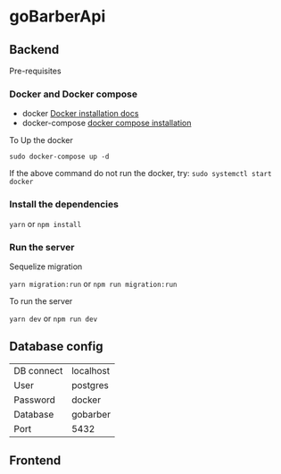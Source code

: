 # goBarberApi 

## Backend
Pre-requisites

### Docker and Docker compose
- docker [Docker installation docs](https://docs.docker.com/get-docker/)
- docker-compose [docker compose installation](https://docs.docker.com/compose/install/)

To Up the docker 

`sudo docker-compose up -d`
 
If the above command do not run the docker, try: `sudo systemctl start docker`

### Install the dependencies

`yarn` or `npm install`

### Run the server

Sequelize migration

`yarn migration:run` 
or 
`npm run migration:run`

To run the server

`yarn dev` or `npm run dev`

## Database config
<table>
    <tr>
        <td>DB connect</td>
        <td>localhost</td>
     <tr>
    <tr>
        <td>User</td>
        <td>postgres</td>
     <tr>
        <td>Password</td>
        <td>docker</td>
     </tr> 
       <tr>
        <td>Database</td>
        <td>gobarber</td>
     </tr> 
       <tr>
        <td>Port</td>
        <td>5432</td>
     </tr> 
    </tr>
</table>

## Frontend

